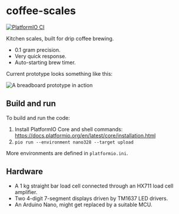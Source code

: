 # coffee-scales

[![PlatformIO CI](https://github.com/mortenfyhn/coffee-scales/actions/workflows/main.yml/badge.svg)](https://github.com/mortenfyhn/coffee-scales/actions/workflows/main.yml)

Kitchen scales, built for drip coffee brewing.

* 0.1 gram precision.
* Very quick response.
* Auto-starting brew timer.

Current prototype looks something like this:

![A breadboard prototype in action](https://i.imgur.com/RPn1dWZ.jpg)

## Build and run

To build and run the code:

1. Install PlatformIO Core and shell commands: https://docs.platformio.org/en/latest/core/installation.html
2. `pio run --environment nano328 --target upload`

More environments are defined in `platformio.ini`.

## Hardware
* A 1 kg straight bar load cell connected through an HX711 load cell amplifier.
* Two 4-digit 7-segment displays driven by TM1637 LED drivers.
* An Arduino Nano, might get replaced by a suitable MCU.
